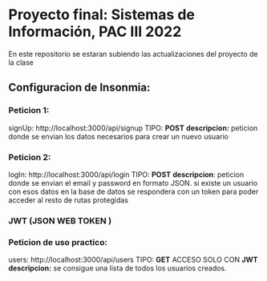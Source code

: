 # Proyecto final: Sistemas de Información, PAC III 2022

En este repositorio se estaran subiendo las actualizaciones del proyecto de la clase

## Configuracion de Insonmia:
### Peticion 1:
signUp: http://localhost:3000/api/signup
TIPO: **POST**
**descripcion:** peticion donde se envian los datos necesarios para crear un nuevo usuario

### Peticion 2:
logIn: http://localhost:3000/api/login
TIPO: **POST**
**descripcion**: peticion donde se envian el email y password en formato JSON. si existe un usuario con esos datos en la base de datos se respondera con un token para poder acceder al resto de rutas protegidas
### JWT (JSON WEB TOKEN )

### Peticion de uso practico:
users: http://localhost:3000/api/users
TIPO: **GET**
ACCESO SOLO CON **JWT**
**descripcion:** se consigue una lista de todos los usuarios creados. 
